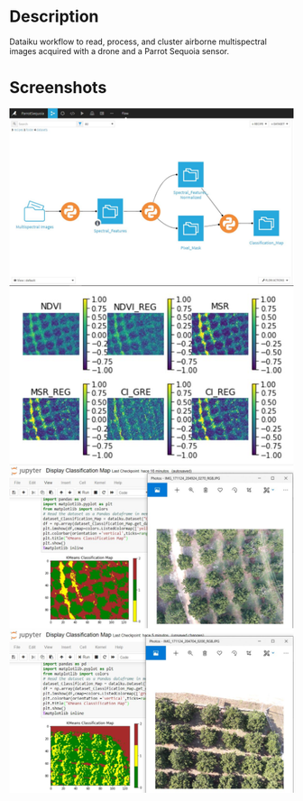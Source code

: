 # Description
Dataiku workflow to read, process, and cluster airborne multispectral images acquired with a drone and a Parrot Sequoia sensor.
# Screenshots
![Computational Workflow in Dataiku](Screenshots/Capture3.JPG)
![Spectral Feature Computation](Screenshots/Capture8.JPG)
![K-means Clustering](Screenshots/Capture6.JPG)
![K-means Clustering2](Screenshots/Capture5.JPG)

